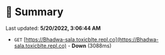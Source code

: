 # 📖 Summary
Last updated: **5/20/2022, 3:06:44 AM**

- `GET` [https://Bhadwa-sala.toxicblte.repl.co](https://Bhadwa-sala.toxicblte.repl.co) - **Down** (3088ms)
